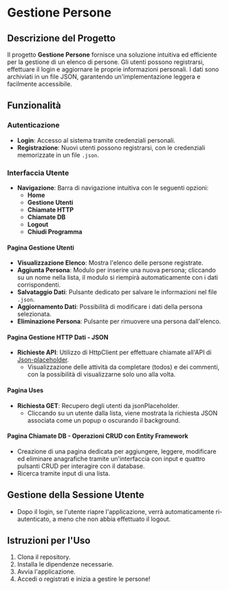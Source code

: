 ﻿# Gestione Persone

## Descrizione del Progetto
Il progetto **Gestione Persone** fornisce una soluzione intuitiva ed efficiente per la gestione di un elenco di persone. Gli utenti possono registrarsi, effettuare il login e aggiornare le proprie informazioni personali. I dati sono archiviati in un file JSON, garantendo un'implementazione leggera e facilmente accessibile.

## Funzionalità

### Autenticazione
- **Login**: Accesso al sistema tramite credenziali personali.
- **Registrazione**: Nuovi utenti possono registrarsi, con le credenziali memorizzate in un file `.json`.

### Interfaccia Utente
- **Navigazione**: Barra di navigazione intuitiva con le seguenti opzioni:
  - **Home**
  - **Gestione Utenti**
  - **Chiamate HTTP**
  - **Chiamate DB**
  - **Logout**
  - **Chiudi Programma**

#### Pagina Gestione Utenti
- **Visualizzazione Elenco**: Mostra l'elenco delle persone registrate.
- **Aggiunta Persona**: Modulo per inserire una nuova persona; cliccando su un nome nella lista, il modulo si riempirà automaticamente con i dati corrispondenti.
- **Salvataggio Dati**: Pulsante dedicato per salvare le informazioni nel file `.json`.
- **Aggiornamento Dati**: Possibilità di modificare i dati della persona selezionata.
- **Eliminazione Persona**: Pulsante per rimuovere una persona dall'elenco.

#### Pagina Gestione HTTP Dati - JSON
- **Richieste API**: Utilizzo di HttpClient per effettuare chiamate all'API di [Json-placeholder](https://dummyjson.com/).
  - Visualizzazione delle attività da completare (todos) e dei commenti, con la possibilità di visualizzarne solo uno alla volta.

#### Pagina Uses
- **Richiesta GET**: Recupero degli utenti da jsonPlaceholder.
  - Cliccando su un utente dalla lista, viene mostrata la richiesta JSON associata come un popup o oscurando il background.

#### Pagina Chiamate DB - Operazioni CRUD con Entity Framework
- Creazione di una pagina dedicata per aggiungere, leggere, modificare ed eliminare anagrafiche tramite un'interfaccia con input e quattro pulsanti CRUD per interagire con il database.
- Ricerca tramite input di una lista.

## Gestione della Sessione Utente
- Dopo il login, se l'utente riapre l'applicazione, verrà automaticamente ri-autenticato, a meno che non abbia effettuato il logout.

## Istruzioni per l'Uso
1. Clona il repository.
2. Installa le dipendenze necessarie.
3. Avvia l'applicazione.
4. Accedi o registrati e inizia a gestire le persone!


